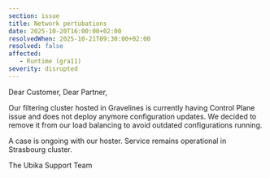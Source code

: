 ```yaml
---
section: issue
title: Network pertubations
date: 2025-10-20T16:00:00+02:00
resolvedWhen: 2025-10-21T09:30:00+02:00
resolved: false
affected:
   - Runtime (gra11)
severity: disrupted 
---
```

Dear Customer, Dear Partner,

Our filtering cluster hosted in Gravelines is currently having Control Plane issue and does not deploy anymore configuration updates. We decided to remove it from our load balancing to avoid outdated configurations running.

A case is ongoing with our hoster. Service remains operational in Strasbourg cluster.

The Ubika Support Team
